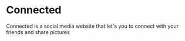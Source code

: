 # Connected
Connected is a social media website that let's you to connect with your friends and share pictures
